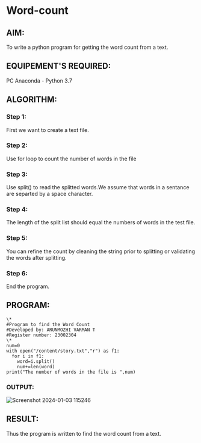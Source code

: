 # Word-count
## AIM:
To write a python program for getting the word count from a text.
## EQUIPEMENT'S REQUIRED: 
PC
Anaconda - Python 3.7
## ALGORITHM: 
### Step 1:
First we want to create a text file.
### Step 2: 
Use for loop to count the number of words in the file 
### Step 3: 
Use split() to read the splitted words.We assume that words in a sentance are separted by a space
character.
### Step 4:  
The length of the split list should equal the numbers of words in the test file.
### Step 5: 
You can refine the count by cleaning the string prior to splitting or validating the words after
splitting.
### Step 6: 
End the program.
## PROGRAM:
```
\*
#Program to find the Word Count
#Developed by: ARUNMOZHI VARMAN T
#Register number: 23002304
\*
num=0
with open("/content/story.txt","r") as f1:
  for i in f1:
    word=i.split()
    num+=len(word)
print("The number of words in the file is ",num)
```
### OUTPUT:
![Screenshot 2024-01-03 115246](https://github.com/ArunmozhiVarmanT/Word-count/assets/144870523/0b9ba766-eb45-4606-9995-b58d283a8940)

## RESULT:
Thus the program is written to find the word count from a text.
